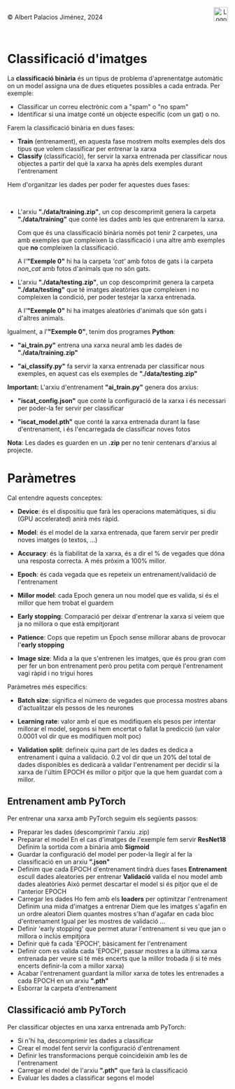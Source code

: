 <div style="display: flex; width: 100%;">
    <div style="flex: 1; padding: 0px;">
        <p>© Albert Palacios Jiménez, 2024</p>
    </div>
    <div style="flex: 1; padding: 0px; text-align: right;">
        <img src="./assets/ieti.png" height="32" alt="Logo de IETI" style="max-height: 32px;">
    </div>
</div>
<br/>

# Classificació d'imatges


La **classificació binària** és un tipus de problema d'aprenentatge automàtic on un model assigna una de dues etiquetes possibles a cada entrada. Per exemple:

- Classificar un correu electrònic com a "spam" o "no spam"
- Identificar si una imatge conté un objecte específic (com un gat) o no.

Farem la classificació binària en dues fases:

- **Train** (entrenament), en aquesta fase mostrem molts exemples dels dos tipus que volem classificar per entrenar la xarxa
- **Classify** (classificació), fer servir la xarxa entrenada per classificar nous objectes a partir del què la xarxa ha après dels exemples durant l'entrenament

Hem d'organitzar les dades per poder fer aquestes dues fases:

<center>
<img src="./assets/exemple0.png" style="max-width: 90%; max-height: 250px;" alt="">
<br/>
</center>
<br/>

- L'arxiu **"./data/training.zip"**, un cop descomprimit genera la carpeta **"./data/training"** que conté les dades amb les que entrenarem la xarxa.

    Com que és una classificació binària només pot tenir 2 carpetes, una amb exemples que compleixen la classificació i una altre amb exemples que **no** compleixen la classificació.

    A l'**"Exemple 0"** hi ha la carpeta *'cat'* amb fotos de gats i la carpeta *non_cat* amb fotos d'animals que no són gats.

- L'arxiu **"./data/testing.zip"**, un cop descomprimit genera la carpeta **"./data/testing"** que té imatges aleatòries que compleixen i no compleixen la condició, per poder testejar la xarxa entrenada.

    A l'**"Exemple 0"** hi ha imatges aleatòries d'animals que són gats i d'altres animals.

Igualment, a l'**"Exemple 0"**, tenim dos programes **Python**:

- **"ai_train.py"** entrena una xarxa neural amb les dades de **"./data/training.zip"**

- **"ai_classify.py"** fa servir la xarxa entrenada per classificar nous exemples, en aquest cas els exemples de **"./data/testing.zip"**

**Important:** L'arxiu d'entrenament **"ai_train.py"** genera dos arxius:

- **"iscat_config.json"** que conté la configuració de la xarxa i és necessari per poder-la fer servir per classificar

- **"iscat_model.pth"** que conté la xarxa entrenada durant la fase d'entrenament, i és l'encarregada de classificar noves fotos

**Nota**: Les dades es guarden en un **.zip** per no tenir centenars d'arxius al projecte.

# Paràmetres

Cal entendre aquests conceptes:

- **Device**: és el dispositiu que farà les operacions matemàtiques, si diu (GPU accelerated) anirà més ràpid.

- **Model**: és el model de la xarxa entrenada, que farem servir per predir noves imatges (o textos, ...)

- **Accuracy**: és la fiabilitat de la xarxa, és a dir el % de vegades que dóna una resposta correcta. A més pròxim a 100% millor.

- **Epoch**: és cada vegada que es repeteix un entrenament/validació de l'entrenament

- **Millor model**: cada Epoch genera un nou model que es valida, si és el millor que hem trobat el guardem

- **Early stopping**: Comparació per deixar d'entrenar la xarxa si veiem que ja no millora o que està empitjorant

- **Patience**: Cops que repetim un Epoch sense millorar abans de provocar l'**early stopping**

- **Image size**: Mida a la que s'entrenen les imatges, que és prou gran com per fer un bon entrenament però prou petita com perquè l'entrenament vagi ràpid i no trigui hores

Paràmetres més específics:

- **Batch size**: significa el número de vegades que processa mostres abans d'actualitzar els pessos de les neurones

- **Learning rate**: valor amb el que es modifiquen els pesos per intentar millorar el model, segons si hem encertat o fallat la predicció (un valor 0.0001 vol dir que es modifiquen molt poc)

- **Validation split**: defineix quina part de les dades es dedica a entrenament i quina a validació. 0.2 vol dir que un 20% del total de dades disponibles es dedicarà a validar l'entrenament per decidir si la xarxa de l'últim EPOCH és millor o pitjor que la que hem guardat com a millor.

## Entrenament amb PyTorch

Per entrenar una xarxa amb PyTorch seguim els següents passos:

- Preparar les dades (descomprimir l'arxiu .zip)
- Preparar el model 
    En el cas d'imatges de l'exemple fem servir **ResNet18**
    Definim la sortida com a binària amb **Sigmoid**
- Guardar la configuració del model per poder-la llegir al fer la classificació en un arxiu **".json"**
- Definim que cada EPOCH d'entrenament tindrà dues fases
    **Entrenament** escull dades aleatories per entrenar
    **Validació** valida el nou model amb dades aleatòries
    Això permet descartar el model si és pitjor que el de l'anterior EPOCH
- Carregar les dades 
    Ho fem amb els **loaders** per optimitzar l'entrenament
    Definim una mida d'imatges a entrenar
    Diem que les imatges s'agafin en un ordre aleatori
    Diem quantes mostres s'han d'agafar en cada bloc d'entrenament
    Igual per les mostres de validació ...
- Definir 'early stopping' que permet aturar l'entrenament si veu que jan o millora o inclús empitjora
- Definir què fa cada 'EPOCH', bàsicament fer l'entrenament
- Definir com es valida cada 'EPOCH', passar mostres a la última xarxa entrenada per veure si té més encerts que la millor trobada (i si té més encerts definir-la com a millor xarxa)
- Acabar l'entrenament guardant la millor xarxa de totes les entrenades a cada EPOCH en un arxiu **".pth"**
- Esborrar la carpeta d'entrenament

## Classificació amb PyTorch

Per classificar objectes en una xarxa entrenada amb PyTorch:

- Si n'hi ha, descomprimir les dades a classificar
- Crear el model fent servir la configuració d'entrenament
- Definir les transformacions perquè coincideixin amb les de l'entrenament
- Carregar el model de l'arxiu **".pth"** que farà la classificació
- Evaluar les dades a classificar segons el model